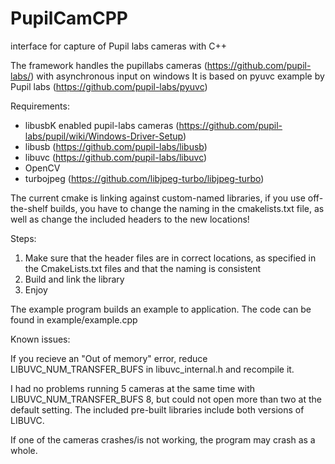 # PupilCamCPP
interface for capture of Pupil labs cameras with C++

The framework handles the pupillabs cameras (https://github.com/pupil-labs/) with asynchronous input on windows
It is based on pyuvc example by Pupil labs (https://github.com/pupil-labs/pyuvc)

Requirements:
- libusbK enabled pupil-labs cameras (https://github.com/pupil-labs/pupil/wiki/Windows-Driver-Setup)
- libusb (https://github.com/pupil-labs/libusb)
- libuvc (https://github.com/pupil-labs/libuvc)
- OpenCV
- turbojpeg (https://github.com/libjpeg-turbo/libjpeg-turbo)

The current cmake is linking against custom-named libraries, if you use off-the-shelf builds, you have to change the naming in the cmakelists.txt file, as well as change the included headers to the new locations!

Steps:

1. Make sure that the header files are in correct locations, as specified in the CmakeLists.txt files and that the naming is consistent
2. Build and link the library
3. Enjoy

The example program builds an example to application. The code can be found in example/example.cpp

Known issues:

If you recieve an "Out of memory" error, reduce LIBUVC_NUM_TRANSFER_BUFS in libuvc_internal.h and recompile it.

I had no problems running 5 cameras at the same time with LIBUVC_NUM_TRANSFER_BUFS 8, but could not open more than two at the default setting. The included pre-built libraries include both versions of LIBUVC.


If one of the cameras crashes/is not working, the program may crash as a whole.
